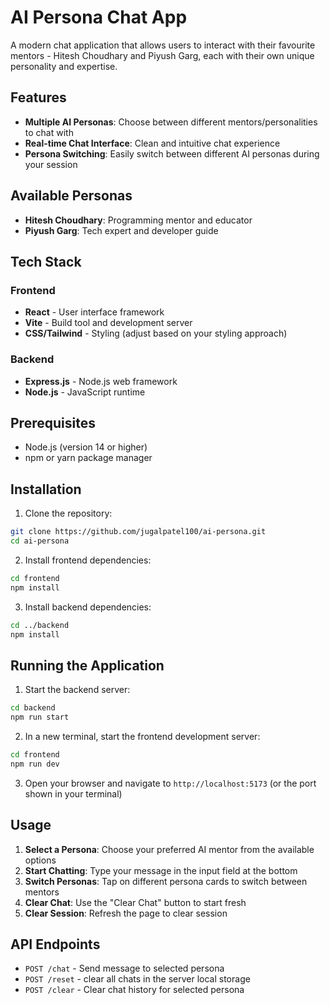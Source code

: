 # AI Persona Chat App

A modern chat application that allows users to interact with their favourite mentors - Hitesh Choudhary and Piyush Garg, each with their own unique personality and expertise.

## Features

- **Multiple AI Personas**: Choose between different mentors/personalities to chat with
- **Real-time Chat Interface**: Clean and intuitive chat experience
- **Persona Switching**: Easily switch between different AI personas during your session

## Available Personas

- **Hitesh Choudhary**: Programming mentor and educator
- **Piyush Garg**: Tech expert and developer guide

## Tech Stack

### Frontend
- **React** - User interface framework
- **Vite** - Build tool and development server
- **CSS/Tailwind** - Styling (adjust based on your styling approach)

### Backend
- **Express.js** - Node.js web framework
- **Node.js** - JavaScript runtime

## Prerequisites

- Node.js (version 14 or higher)
- npm or yarn package manager

## Installation

1. Clone the repository:
```bash
git clone https://github.com/jugalpatel100/ai-persona.git
cd ai-persona
```

2. Install frontend dependencies:
```bash
cd frontend
npm install
```

3. Install backend dependencies:
```bash
cd ../backend
npm install
```

## Running the Application

1. Start the backend server:
```bash
cd backend
npm run start
```

2. In a new terminal, start the frontend development server:
```bash
cd frontend
npm run dev
```

3. Open your browser and navigate to `http://localhost:5173` (or the port shown in your terminal)


## Usage

1. **Select a Persona**: Choose your preferred AI mentor from the available options
2. **Start Chatting**: Type your message in the input field at the bottom
3. **Switch Personas**: Tap on different persona cards to switch between mentors
4. **Clear Chat**: Use the "Clear Chat" button to start fresh
4. **Clear Session**: Refresh the page to clear session

## API Endpoints

- `POST /chat` - Send message to selected persona
- `POST /reset` - clear all chats in the server local storage
- `POST /clear` - Clear chat history for selected persona